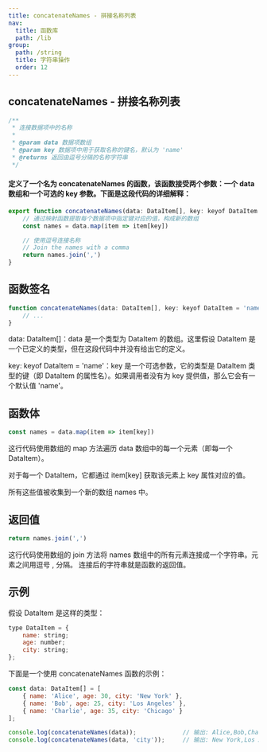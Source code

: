 ```yaml
---
title: concatenateNames - 拼接名称列表
nav:
  title: 函数库
  path: /lib
group:
  path: /string
  title: 字符串操作
  order: 12
---
```

## concatenateNames - 拼接名称列表

```js
/**
 * 连接数据项中的名称
 *
 * @param data 数据项数组
 * @param key 数据项中用于获取名称的键名，默认为 'name'
 * @returns 返回由逗号分隔的名称字符串
 */
```
#### 定义了一个名为 concatenateNames 的函数，该函数接受两个参数：一个 data 数组和一个可选的 key 参数。下面是这段代码的详细解释：

```js
export function concatenateNames(data: DataItem[], key: keyof DataItem = 'name'): string {
	// 通过映射函数提取每个数据项中指定键对应的值，构成新的数组
	const names = data.map(item => item[key])

	// 使用逗号连接名称
	// Join the names with a comma
	return names.join(',')
}
```

## 函数签名
```js
function concatenateNames(data: DataItem[], key: keyof DataItem = 'name'): string {
    // ...
}
```
data: DataItem[]：data 是一个类型为 DataItem 的数组。这里假设 DataItem 是一个已定义的类型，但在这段代码中并没有给出它的定义。

key: keyof DataItem = 'name'：key 是一个可选参数，它的类型是 DataItem 类型的键（即 DataItem 的属性名）。如果调用者没有为 key 提供值，那么它会有一个默认值 'name'。

## 函数体

```js
const names = data.map(item => item[key])
```

这行代码使用数组的 map 方法遍历 data 数组中的每一个元素（即每一个 DataItem）。

对于每一个 DataItem，它都通过 item[key] 获取该元素上 key 属性对应的值。

所有这些值被收集到一个新的数组 names 中。


## 返回值
```js
return names.join(',')
```
这行代码使用数组的 join 方法将 names 数组中的所有元素连接成一个字符串。元素之间用逗号 , 分隔。
连接后的字符串就是函数的返回值。

## 示例

假设 DataItem 是这样的类型：
```js
type DataItem = {
    name: string;
    age: number;
    city: string;
};
```

下面是一个使用 concatenateNames 函数的示例：
```js
const data: DataItem[] = [
    { name: 'Alice', age: 30, city: 'New York' },
    { name: 'Bob', age: 25, city: 'Los Angeles' },
    { name: 'Charlie', age: 35, city: 'Chicago' }
];

console.log(concatenateNames(data));             // 输出: Alice,Bob,Charlie
console.log(concatenateNames(data, 'city'));     // 输出: New York,Los Angeles,Chicago

```
